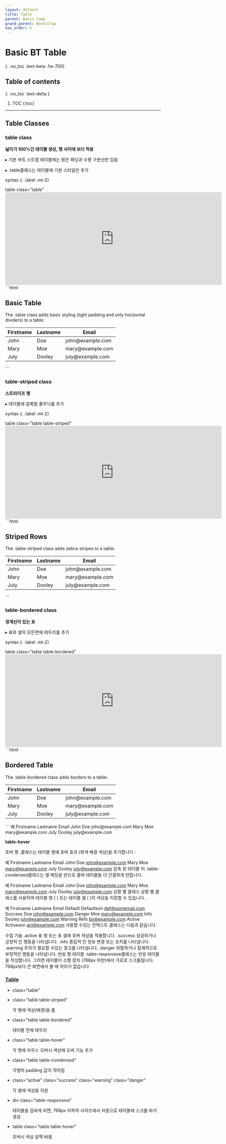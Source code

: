 ```yaml
---
layout: default
title: Table
parent: Basic Comp
grand_parent: Bootstrap
nav_order: 5
---
```


# Basic BT Table
{: .no_toc .text-beta .fw-700}

## Table of contents
{: .no_toc .text-delta }

1. TOC
{:toc}

---

## Table Classes

### table class

**넓이가 100%인 테이블 생성, 행 사이에 보더 적용**

&#9656; 기본 부트 스트랩 테이블에는 밝은 패딩과 수평 구분선만 있음

&#9656; .table클래스는 테이블에 기본 스타일만 추가

syntax
{: .label .mt-2}
<div class="code-example" markdown="1">
table class="table"
</div>

<div class="code-example" markdown="1">
<iframe src="https://gekdev.github.io/docs/bootstrap/basic_comp/example/bt_tb_table.html" height="300" width="700" style="border:none;" title="bt heading example"></iframe>
</div>
```html
<div class="container">
  <h2>Basic Table</h2>
  <p>The .table class adds basic styling (light padding and only horizontal dividers) to a table:</p>            
  <table class="table">
    <thead>
      <tr>
        <th>Firstname</th>
        <th>Lastname</th>
        <th>Email</th>
      </tr>
    </thead>
    <tbody>
      <tr>
        <td>John</td>
        <td>Doe</td>
        <td>john@example.com</td>
      </tr>
      <tr>
        <td>Mary</td>
        <td>Moe</td>
        <td>mary@example.com</td>
      </tr>
      <tr>
        <td>July</td>
        <td>Dooley</td>
        <td>july@example.com</td>
      </tr>
    </tbody>
  </table>
</div>
```

### table-striped class

**스트라이프 행**

&#9656; 테이블에 얼룩말 줄무늬를 추가

syntax
{: .label .mt-2}
<div class="code-example" markdown="1">
table class="table table-striped"
</div>

<div class="code-example" markdown="1">
<iframe src="https://gekdev.github.io/docs/bootstrap/basic_comp/example/bt_tb_striped.html" height="300" width="700" style="border:none;" title="bt heading example"></iframe>
</div>
```html
<div class="container">
  <h2>Striped Rows</h2>
  <p>The .table-striped class adds zebra-stripes to a table:</p>            
  <table class="table table-striped">
    <thead>
      <tr>
        <th>Firstname</th>
        <th>Lastname</th>
        <th>Email</th>
      </tr>
    </thead>
    <tbody>
      <tr>
        <td>John</td>
        <td>Doe</td>
        <td>john@example.com</td>
      </tr>
      <tr>
        <td>Mary</td>
        <td>Moe</td>
        <td>mary@example.com</td>
      </tr>
      <tr>
        <td>July</td>
        <td>Dooley</td>
        <td>july@example.com</td>
      </tr>
    </tbody>
  </table>
</div>
```

### table-bordered class

**경계선이 있는 표**

&#9656; 표와 셀의 모든면에 테두리를 추가

syntax
{: .label .mt-2}
<div class="code-example" markdown="1">
table class="table table-bordered"
</div>

<div class="code-example" markdown="1">
<iframe src="https://gekdev.github.io/docs/bootstrap/basic_comp/example/bt_tb_bordered.html" height="300" width="700" style="border:none;" title="bt heading example"></iframe>
</div>
```html
<div class="container">
  <h2>Bordered Table</h2>
  <p>The .table-bordered class adds borders to a table:</p>            
  <table class="table table-bordered">
    <thead>
      <tr>
        <th>Firstname</th>
        <th>Lastname</th>
        <th>Email</th>
      </tr>
    </thead>
    <tbody>
      <tr>
        <td>John</td>
        <td>Doe</td>
        <td>john@example.com</td>
      </tr>
      <tr>
        <td>Mary</td>
        <td>Moe</td>
        <td>mary@example.com</td>
      </tr>
      <tr>
        <td>July</td>
        <td>Dooley</td>
        <td>july@example.com</td>
      </tr>
    </tbody>
  </table>
</div>
```
예
Firstname	Lastname	Email
John	Doe	john@example.com
Mary	Moe	mary@example.com
July	Dooley	july@example.com

**table-hover**

호버 행
.클래스는 테이블 행에 호버 효과 (회색 배경 색상)을 추가합니다 :

예
Firstname	Lastname	Email
John	Doe	john@example.com
Mary	Moe	mary@example.com
July	Dooley	july@example.com
압축 된 테이블
이 .table-condensed클래스는 셀 패딩을 반으로 줄여 테이블을 더 간결하게 만듭니다.

예
Firstname	Lastname	Email
John	Doe	john@example.com
Mary	Moe	mary@example.com
July	Dooley	july@example.com
상황 별 클래스
상황 별 클래스를 사용하여 테이블 행 ( <tr>) 또는 테이블 셀 ( <td>)의 색상을 지정할 수 있습니다 .

예
Firstname	Lastname	Email
Default	Defaultson	def@somemail.com
Success	Doe	john@example.com
Danger	Moe	mary@example.com
Info	Dooley	july@example.com
Warning	Refs	bo@example.com
Active	Activeson	act@example.com
사용할 수있는 컨텍스트 클래스는 다음과 같습니다.

수업	기술
.active	표 행 또는 표 셀에 호버 색상을 적용합니다.
.success	성공하거나 긍정적 인 행동을 나타냅니다.
.info	중립적 인 정보 변경 또는 조치를 나타냅니다.
.warning	주의가 필요할 수있는 경고를 나타냅니다.
.danger	위험하거나 잠재적으로 부정적인 행동을 나타냅니다.
반응 형 테이블
.table-responsive클래스는 반응 테이블을 작성합니다. 그러면 테이블이 소형 장치 (768px 미만)에서 가로로 스크롤됩니다. 768px보다 큰 화면에서 볼 때 차이가 없습니다.

### [Table](https://gekdev.github.io/docs/css/bootstrap/table-sample.html)

* class="table"
    
    
    
* class="table table-striped"

    각 행에 색상(배경)을 줌
    
* class="table table-bordered"

    테이블 전체 테두리
    
* class="table table-hover"

    각 행에 마우스 오버시 색상에 오버 기능 추가
    
* class="table table-condensed"

    각행의 padding 값이 작아짐
    
* class="active" class="success" class="warning" class="danger" 

    각 셀에 색상을 지원
    
* div class="table-responsive"

    테이블을 감싸게 되면, 768px 이하의 사이즈에서 자동으로 테이블에 스크롤 바가 생성
    
* table class="table table-hover"

   호버시 색상 살짝 바뀜
       
